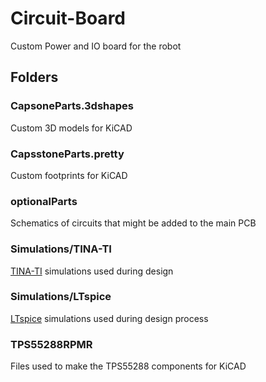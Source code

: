 # Circuit-Board

Custom Power and IO board for the robot

## Folders

### CapsoneParts.3dshapes

Custom 3D models for KiCAD

### CapsstoneParts.pretty

Custom footprints for KiCAD

### optionalParts

Schematics of circuits that might be added to the main PCB

### Simulations/TINA-TI

[TINA-TI](https://www.ti.com/tool/TINA-TI) simulations used during design

### Simulations/LTspice

[LTspice](https://www.analog.com/en/design-center/design-tools-and-calculators/ltspice-simulator.html) simulations used
during design process

### TPS55288RPMR

Files used to make the TPS55288 components for KiCAD